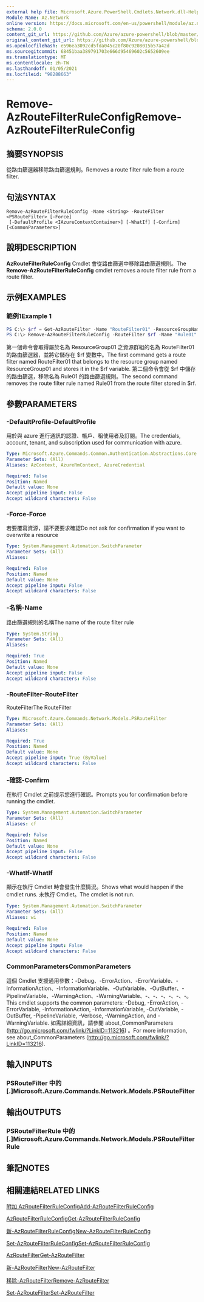 ```yaml
---
external help file: Microsoft.Azure.PowerShell.Cmdlets.Network.dll-Help.xml
Module Name: Az.Network
online version: https://docs.microsoft.com/en-us/powershell/module/az.network/remove-azroutefilterruleconfig
schema: 2.0.0
content_git_url: https://github.com/Azure/azure-powershell/blob/master/src/Network/Network/help/Remove-AzRouteFilterRuleConfig.md
original_content_git_url: https://github.com/Azure/azure-powershell/blob/master/src/Network/Network/help/Remove-AzRouteFilterRuleConfig.md
ms.openlocfilehash: e596ea3092cd5fda045c20f80c9208015b57a42d
ms.sourcegitcommit: 68451baa389791703e666d95469602c5652609ee
ms.translationtype: MT
ms.contentlocale: zh-TW
ms.lasthandoff: 01/05/2021
ms.locfileid: "98288663"
---
```

# <span data-ttu-id="c4bcf-101">Remove-AzRouteFilterRuleConfig</span><span class="sxs-lookup"><span data-stu-id="c4bcf-101">Remove-AzRouteFilterRuleConfig</span></span>

## <span data-ttu-id="c4bcf-102">摘要</span><span class="sxs-lookup"><span data-stu-id="c4bcf-102">SYNOPSIS</span></span>
<span data-ttu-id="c4bcf-103">從路由篩選器移除路由篩選規則。</span><span class="sxs-lookup"><span data-stu-id="c4bcf-103">Removes a route filter rule from a route filter.</span></span>

## <span data-ttu-id="c4bcf-104">句法</span><span class="sxs-lookup"><span data-stu-id="c4bcf-104">SYNTAX</span></span>

```
Remove-AzRouteFilterRuleConfig -Name <String> -RouteFilter <PSRouteFilter> [-Force]
 [-DefaultProfile <IAzureContextContainer>] [-WhatIf] [-Confirm] [<CommonParameters>]
```

## <span data-ttu-id="c4bcf-105">說明</span><span class="sxs-lookup"><span data-stu-id="c4bcf-105">DESCRIPTION</span></span>
<span data-ttu-id="c4bcf-106">**AzRouteFilterRuleConfig** Cmdlet 會從路由篩選中移除路由篩選規則。</span><span class="sxs-lookup"><span data-stu-id="c4bcf-106">The **Remove-AzRouteFilterRuleConfig** cmdlet removes a route filter rule from a route filter.</span></span>

## <span data-ttu-id="c4bcf-107">示例</span><span class="sxs-lookup"><span data-stu-id="c4bcf-107">EXAMPLES</span></span>

### <span data-ttu-id="c4bcf-108">範例1</span><span class="sxs-lookup"><span data-stu-id="c4bcf-108">Example 1</span></span>
```powershell
PS C:\> $rf = Get-AzRouteFilter -Name "RouteFilter01" -ResourceGroupName "ResourceGroup01"
PS C:\> Remove-AzRouteFilterRuleConfig -RouteFilter $rf -Name "Rule01"
```

<span data-ttu-id="c4bcf-109">第一個命令會取得屬於名為 ResourceGroup01 之資源群組的名為 RouteFilter01 的路由篩選器，並將它儲存在 $rf 變數中。</span><span class="sxs-lookup"><span data-stu-id="c4bcf-109">The first command gets a route filter named RouteFilter01 that belongs to the resource group named ResourceGroup01 and stores it in the $rf variable.</span></span>
<span data-ttu-id="c4bcf-110">第二個命令會從 $rf 中儲存的路由篩選，移除名為 Rule01 的路由篩選規則。</span><span class="sxs-lookup"><span data-stu-id="c4bcf-110">The second command removes the route filter rule named Rule01 from the route filter stored in $rf.</span></span>

## <span data-ttu-id="c4bcf-111">參數</span><span class="sxs-lookup"><span data-stu-id="c4bcf-111">PARAMETERS</span></span>

### <span data-ttu-id="c4bcf-112">-DefaultProfile</span><span class="sxs-lookup"><span data-stu-id="c4bcf-112">-DefaultProfile</span></span>
<span data-ttu-id="c4bcf-113">用於與 azure 進行通訊的認證、帳戶、租使用者及訂閱。</span><span class="sxs-lookup"><span data-stu-id="c4bcf-113">The credentials, account, tenant, and subscription used for communication with azure.</span></span>

```yaml
Type: Microsoft.Azure.Commands.Common.Authentication.Abstractions.Core.IAzureContextContainer
Parameter Sets: (All)
Aliases: AzContext, AzureRmContext, AzureCredential

Required: False
Position: Named
Default value: None
Accept pipeline input: False
Accept wildcard characters: False
```

### <span data-ttu-id="c4bcf-114">-Force</span><span class="sxs-lookup"><span data-stu-id="c4bcf-114">-Force</span></span>
<span data-ttu-id="c4bcf-115">若要覆寫資源，請不要要求確認</span><span class="sxs-lookup"><span data-stu-id="c4bcf-115">Do not ask for confirmation if you want to overwrite a resource</span></span>

```yaml
Type: System.Management.Automation.SwitchParameter
Parameter Sets: (All)
Aliases:

Required: False
Position: Named
Default value: None
Accept pipeline input: False
Accept wildcard characters: False
```

### <span data-ttu-id="c4bcf-116">-名稱</span><span class="sxs-lookup"><span data-stu-id="c4bcf-116">-Name</span></span>
<span data-ttu-id="c4bcf-117">路由篩選規則的名稱</span><span class="sxs-lookup"><span data-stu-id="c4bcf-117">The name of the route filter rule</span></span>

```yaml
Type: System.String
Parameter Sets: (All)
Aliases:

Required: True
Position: Named
Default value: None
Accept pipeline input: False
Accept wildcard characters: False
```

### <span data-ttu-id="c4bcf-118">-RouteFilter</span><span class="sxs-lookup"><span data-stu-id="c4bcf-118">-RouteFilter</span></span>
<span data-ttu-id="c4bcf-119">RouteFilter</span><span class="sxs-lookup"><span data-stu-id="c4bcf-119">The RouteFilter</span></span>

```yaml
Type: Microsoft.Azure.Commands.Network.Models.PSRouteFilter
Parameter Sets: (All)
Aliases:

Required: True
Position: Named
Default value: None
Accept pipeline input: True (ByValue)
Accept wildcard characters: False
```

### <span data-ttu-id="c4bcf-120">-確認</span><span class="sxs-lookup"><span data-stu-id="c4bcf-120">-Confirm</span></span>
<span data-ttu-id="c4bcf-121">在執行 Cmdlet 之前提示您進行確認。</span><span class="sxs-lookup"><span data-stu-id="c4bcf-121">Prompts you for confirmation before running the cmdlet.</span></span>

```yaml
Type: System.Management.Automation.SwitchParameter
Parameter Sets: (All)
Aliases: cf

Required: False
Position: Named
Default value: None
Accept pipeline input: False
Accept wildcard characters: False
```

### <span data-ttu-id="c4bcf-122">-WhatIf</span><span class="sxs-lookup"><span data-stu-id="c4bcf-122">-WhatIf</span></span>
<span data-ttu-id="c4bcf-123">顯示在執行 Cmdlet 時會發生什麼情況。</span><span class="sxs-lookup"><span data-stu-id="c4bcf-123">Shows what would happen if the cmdlet runs.</span></span> <span data-ttu-id="c4bcf-124">未執行 Cmdlet。</span><span class="sxs-lookup"><span data-stu-id="c4bcf-124">The cmdlet is not run.</span></span>

```yaml
Type: System.Management.Automation.SwitchParameter
Parameter Sets: (All)
Aliases: wi

Required: False
Position: Named
Default value: None
Accept pipeline input: False
Accept wildcard characters: False
```

### <span data-ttu-id="c4bcf-125">CommonParameters</span><span class="sxs-lookup"><span data-stu-id="c4bcf-125">CommonParameters</span></span>
<span data-ttu-id="c4bcf-126">這個 Cmdlet 支援通用參數：-Debug、-ErrorAction、-ErrorVariable、-InformationAction、-InformationVariable、-OutVariable、-OutBuffer、-PipelineVariable、-WarningAction、-WarningVariable、-、-、-、-、-、-。</span><span class="sxs-lookup"><span data-stu-id="c4bcf-126">This cmdlet supports the common parameters: -Debug, -ErrorAction, -ErrorVariable, -InformationAction, -InformationVariable, -OutVariable, -OutBuffer, -PipelineVariable, -Verbose, -WarningAction, and -WarningVariable.</span></span> <span data-ttu-id="c4bcf-127">如需詳細資訊，請參閱 about_CommonParameters (http://go.microsoft.com/fwlink/?LinkID=113216) 。</span><span class="sxs-lookup"><span data-stu-id="c4bcf-127">For more information, see about_CommonParameters (http://go.microsoft.com/fwlink/?LinkID=113216).</span></span>

## <span data-ttu-id="c4bcf-128">輸入</span><span class="sxs-lookup"><span data-stu-id="c4bcf-128">INPUTS</span></span>

### <span data-ttu-id="c4bcf-129">PSRouteFilter 中的 [.]</span><span class="sxs-lookup"><span data-stu-id="c4bcf-129">Microsoft.Azure.Commands.Network.Models.PSRouteFilter</span></span>

## <span data-ttu-id="c4bcf-130">輸出</span><span class="sxs-lookup"><span data-stu-id="c4bcf-130">OUTPUTS</span></span>

### <span data-ttu-id="c4bcf-131">PSRouteFilterRule 中的 [.]</span><span class="sxs-lookup"><span data-stu-id="c4bcf-131">Microsoft.Azure.Commands.Network.Models.PSRouteFilterRule</span></span>

## <span data-ttu-id="c4bcf-132">筆記</span><span class="sxs-lookup"><span data-stu-id="c4bcf-132">NOTES</span></span>

## <span data-ttu-id="c4bcf-133">相關連結</span><span class="sxs-lookup"><span data-stu-id="c4bcf-133">RELATED LINKS</span></span>

[<span data-ttu-id="c4bcf-134">附加 AzRouteFilterRuleConfig</span><span class="sxs-lookup"><span data-stu-id="c4bcf-134">Add-AzRouteFilterRuleConfig</span></span>](./Add-AzRouteFilterRuleConfig.md)

[<span data-ttu-id="c4bcf-135">AzRouteFilterRuleConfig</span><span class="sxs-lookup"><span data-stu-id="c4bcf-135">Get-AzRouteFilterRuleConfig</span></span>](./Get-AzRouteFilterRuleConfig.md)

[<span data-ttu-id="c4bcf-136">新-AzRouteFilterRuleConfig</span><span class="sxs-lookup"><span data-stu-id="c4bcf-136">New-AzRouteFilterRuleConfig</span></span>](./New-AzRouteFilterRuleConfig.md)

[<span data-ttu-id="c4bcf-137">Set-AzRouteFilterRuleConfig</span><span class="sxs-lookup"><span data-stu-id="c4bcf-137">Set-AzRouteFilterRuleConfig</span></span>](./Set-AzRouteFilterRuleConfig.md)

[<span data-ttu-id="c4bcf-138">AzRouteFilter</span><span class="sxs-lookup"><span data-stu-id="c4bcf-138">Get-AzRouteFilter</span></span>](./Get-AzRouteFilter.md)

[<span data-ttu-id="c4bcf-139">新-AzRouteFilter</span><span class="sxs-lookup"><span data-stu-id="c4bcf-139">New-AzRouteFilter</span></span>](./New-AzRouteFilter.md)

[<span data-ttu-id="c4bcf-140">移除-AzRouteFilter</span><span class="sxs-lookup"><span data-stu-id="c4bcf-140">Remove-AzRouteFilter</span></span>](./Remove-AzRouteFilter.md)

[<span data-ttu-id="c4bcf-141">Set-AzRouteFilter</span><span class="sxs-lookup"><span data-stu-id="c4bcf-141">Set-AzRouteFilter</span></span>](./Set-AzRouteFilter.md)
